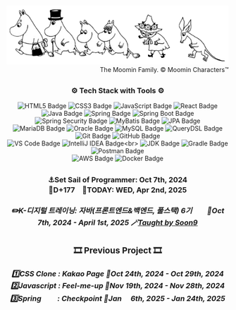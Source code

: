 <div align="center">
  <img src="https://github.com/ThoI-i/ThoI-i/blob/main/Moomin%20The%20Moomin%20Family.%20%C2%A9%20Moomin%20Characters%E2%84%A2..png.png" alt="Moomin Family">
</div>
<div align="right">The Moomin Family. © Moomin Characters™
</div>
<h2> </h2>

<h3 align="center">⚙️ Tech Stack with Tools ⚙️</h3>
 <div align="center">
	 
![HTML5 Badge](https://img.shields.io/badge/HTML5-E34F26?logo=html5&logoColor=white)
![CSS3 Badge](https://img.shields.io/badge/CSS3-1572B6?logo=css3&logoColor=white)
![JavaScript Badge](https://img.shields.io/badge/JavaScript-F7DF1E?logo=javascript&logoColor=black&labelColor=F7DF1E)
![React Badge](https://img.shields.io/badge/React-61DAFB?logo=react&logoColor=white)
<br>
![Java Badge](https://img.shields.io/badge/Java-007396?logo=openjdk&logoColor=white&labelColor=007396)
![Spring Badge](https://img.shields.io/badge/Spring-6DB33F?logo=spring&logoColor=white)
![Spring Boot Badge](https://img.shields.io/badge/Spring%20Boot-6DB33F?logo=springboot&logoColor=white)
![Spring Security Badge](https://img.shields.io/badge/Spring%20Security-6DB33F?logo=spring&logoColor=white)
![MyBatis Badge](https://img.shields.io/badge/MyBatis-007396?logo=mybatis&logoColor=white)
![JPA Badge](https://img.shields.io/badge/JPA-6DB33F?logo=Spring&logoColor=white)
<br>
![MariaDB Badge](https://img.shields.io/badge/MariaDB-003545?logo=mariadb&logoColor=white)
![Oracle Badge](https://img.shields.io/badge/Oracle-F80000?logo=oracle&logoColor=white)
![MySQL Badge](https://img.shields.io/badge/MySQL-4479A1?logo=mysql&logoColor=white)
![QueryDSL Badge](https://img.shields.io/badge/QueryDSL-0769AD?logo=QueryDSL&logoColor=white)
<br>
![Git Badge](https://img.shields.io/badge/Git-F05032?logo=git&logoColor=white)
![GitHub Badge](https://img.shields.io/badge/GitHub-181717?logo=github&logoColor=white)<br>
![VS Code Badge](https://img.shields.io/badge/Visual%20Studio%20Code_1.95.3-007ACC?logo=visual-studio-code&logoColor=white)
![IntelliJ IDEA Badge](https://img.shields.io/badge/IntelliJ_IDEA_2024.2.2(Community_Edition)-000000?logo=intellijidea&logoColor=white&labelColor=000000)<br>
![JDK Badge](https://img.shields.io/badge/-JDK_17-007396?logo=java&logoColor=white&labelColor=007396)
![Gradle Badge](https://img.shields.io/badge/Gradle-02303A?logo=gradle&logoColor=white)
![Postman Badge](https://img.shields.io/badge/Postman-FF6C37?logo=postman&logoColor=white)<br>
![AWS Badge](https://img.shields.io/badge/AWS-232F3E?logo=amazonaws&logoColor=white) 
![Docker Badge](https://img.shields.io/badge/Docker-2496ED?logo=docker&logoColor=white)

</div>
<h2> </h2>
<h3 align="center"> ⚓Set Sail of Programmer: Oct 7th, 2024<br>
	🚢D+177　🚀TODAY: WED, Apr 2nd, 2025
<div align="center">
  <h5>
    <a href="https://www.choongang.co.kr/html/sub03_07_n.php?#kangnam" style="text-decoration: none; color: inherit;">
      ✏️K-디지털 트레이닝: 자바(프론트엔드&백엔드, 풀스택) 6기 
    </a>
ㅤㅤ📅Oct 7th, 2024 - April 1st, 2025 🪄<a href="https://github.com/soongu">Taught by Soon9</a>
  </h5>
<h2> </h2>
	
 <h3 align="center"> 🎞️ Previous Project 🎞️ </h3>
  <h5>
    <a href="https://github.com/ThoI-i/1st-PJ-CSS-Clone" style="text-decoration: none; color: inherit;">
      1️⃣CSS Clone : Kakao Page
    </a>
	📅Oct 24th, 2024 - Oct 29th, 2024<br>
    <a href="https://github.com/2nd-PJ-Javascript/Fill-me-Up" style="text-decoration: none; color: inherit;">
      2️⃣Javascript : Feel-me-up
    </a>
	📅Nov 19th, 2024 - Nov 28th, 2024<br>
    <a href="https://github.com/3rd-PJ-Spring/Checkpoint" style="text-decoration: none; color: inherit;">
      3️⃣Spring 　　: Checkpoint
    </a>
	📅Jan 　6th, 2025 - Jan 24th, 2025
  </h5>
</div>
